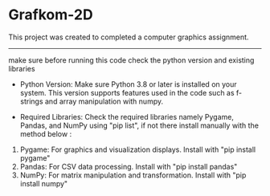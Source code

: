﻿# Grafkom-2D

This project was created to completed a computer graphics assignment.

-------------------------------------------------------------------
make sure before running this code check the python version and existing libraries

- Python Version:
Make sure Python 3.8 or later is installed on your system. This version supports features used in the code such as f-strings and array manipulation with numpy.

- Required Libraries:
Check the required libraries namely Pygame, Pandas, and NumPy using "pip list", if not there install manually with the method below :
1. Pygame: For graphics and visualization displays. Install with "pip install pygame"
2. Pandas: For CSV data processing. Install with "pip install pandas"
3. NumPy: For matrix manipulation and transformation. Install with "pip install numpy"